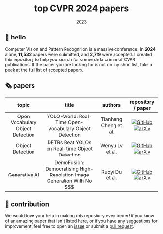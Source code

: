 <div align="center">
  <h1 align="center">top CVPR 2024 papers</h1>
  <a href="https://github.com/SkalskiP/top-cvpr-2023-papers">2023</a>
</div>

## 👋 hello

Computer Vision and Pattern Recognition is a massive conference. In **2024** alone,
**11,532** papers were submitted, and **2,719** were accepted. I created this repository
to help you search for crème de la crème of CVPR publications. If the paper you are
looking for is not on my short list, take a peek at the full
[list](https://cvpr.thecvf.com/Conferences/2024/AcceptedPapers) of accepted papers.

## 🗞️ papers

<!--- AUTOGENERATED_COURSES_TABLE -->
<!---
   WARNING: DO NOT EDIT THIS TABLE MANUALLY. IT IS AUTOMATICALLY GENERATED.
   HEAD OVER TO CONTRIBUTING.MD FOR MORE DETAILS ON HOW TO MAKE CHANGES PROPERLY.
-->
| **topic** | **title** | **authors** | **repository / paper** |
|:---------:|:---------:|:-----------:|:----------------------:|
| Open Vocabulary Object Detection | YOLO-World: Real-Time Open-Vocabulary Object Detection | Tianheng Cheng et al. | [![GitHub](https://img.shields.io/github/stars/AILab-CVC/YOLO-World?style=social)](https://github.com/AILab-CVC/YOLO-World) [![arXiv](https://img.shields.io/badge/arXiv-2401.17270-b31b1b.svg)](https://arxiv.org/abs/2401.17270)|
| Object Detection | DETRs Beat YOLOs on Real-time Object Detection | Wenyu Lv et al. | [![GitHub](https://img.shields.io/github/stars/lyuwenyu/RT-DETR?tab=readme-ov-file?style=social)](https://github.com/lyuwenyu/RT-DETR?tab=readme-ov-file) [![arXiv](https://img.shields.io/badge/arXiv-2304.08069-b31b1b.svg)](https://arxiv.org/abs/2304.08069)|
| Generative AI | DemoFusion: Democratising High-Resolution Image Generation With No $$$ | Ruoyi Du et al. | [![GitHub](https://img.shields.io/github/stars/PRIS-CV/DemoFusion?style=social)](https://github.com/PRIS-CV/DemoFusion) [![arXiv](https://img.shields.io/badge/arXiv-2311.16973-b31b1b.svg)](https://arxiv.org/abs/2311.16973)|
<!--- AUTOGENERATED_COURSES_TABLE -->

## 🦸 contribution

We would love your help in making this repository even better! If you know of an amazing
paper that isn't listed here, or if you have any suggestions for improvement, feel free
to open an
[issue](https://github.com/SkalskiP/top-cvpr-2024-papers/issues)
or submit a
[pull request](https://github.com/SkalskiP/top-cvpr-2024-papers/pulls).
